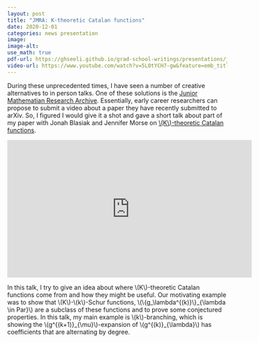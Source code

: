 ```yaml
---
layout: post
title: "JMRA: K-theoretic Catalan functions"
date: 2020-12-01
categories: news presentation
image: 
image-alt:
use_math: true
pdf-url: https://ghseeli.github.io/grad-school-writings/presentations/jmra-k-theoretic-catalan-functions.pdf
video-url: https://www.youtube.com/watch?v=5L0tYCH7-gw&feature=emb_title
---
```


During these unprecedented times, I have seen a number of creative alternatives to in person talks. One of these solutions is the [Junior Mathematian Research Archive](https://sites.google.com/view/jmra/home). Essentially, early career researchers can propose to submit a video about a paper they have recently submitted to arXiv. So, I figured I would give it a shot and gave a short talk about part of my paper with Jonah Blasiak and Jennifer Morse on [\\(K\\)-theoretic Catalan functions](https://arxiv.org/abs/2010.01759).

<iframe width="560" height="315" src="https://www.youtube-nocookie.com/embed/5L0tYCH7-gw" frameborder="0" allow="accelerometer; autoplay; clipboard-write; encrypted-media; gyroscope; picture-in-picture" allowfullscreen></iframe>

In this talk, I try to give an idea about where \\(K\\)-theoretic Catalan functions come from and how they might be useful. Our motivating example was to show that \\(K\\)-\\(k\\)-Schur functions, \\(\\{g_\lambda^{(k)}\\}\_{\lambda \in Par}\\) are a subclass of these functions and to prove some conjectured properties. In this talk, my main example is \\(k\\)-branching, which is showing the \\(g^{(k+1)}\_{\mu}\\)-expansion of \\(g^{(k)}\_{\lambda}\\) has coefficients that are alternating by degree.
